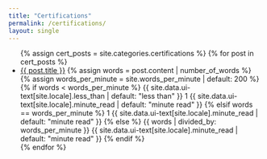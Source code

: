 ```yaml
---
title: "Certifications"
permalink: /certifications/
layout: single
---
```


<ul>
  {% assign cert_posts = site.categories.certifications %}
  {% for post in cert_posts %}
    <li>
      <a href="{{ post.url | relative_url }}">{{ post.title }}</a>
      <span class="page__meta-readtime">
        <i class="far fa-clock" aria-hidden="true"></i>
{% assign words = post.content | number_of_words %}
{% assign words_per_minute = site.words_per_minute | default: 200 %}
{% if words < words_per_minute %}
  {{ site.data.ui-text[site.locale].less_than | default: "less than" }} 1 {{ site.data.ui-text[site.locale].minute_read | default: "minute read" }}
{% elsif words == words_per_minute %}
  1 {{ site.data.ui-text[site.locale].minute_read | default: "minute read" }}
{% else %}
  {{ words | divided_by: words_per_minute }} {{ site.data.ui-text[site.locale].minute_read | default: "minute read" }}
{% endif %}
      </span>
    </li>
  {% endfor %}
</ul>
